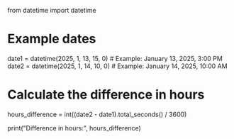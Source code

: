 from datetime import datetime

# Example dates
date1 = datetime(2025, 1, 13, 15, 0)  # Example: January 13, 2025, 3:00 PM
date2 = datetime(2025, 1, 14, 10, 0)  # Example: January 14, 2025, 10:00 AM

# Calculate the difference in hours
hours_difference = int((date2 - date1).total_seconds() / 3600)

print("Difference in hours:", hours_difference)